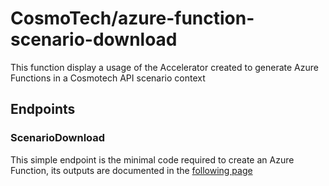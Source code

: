 # CosmoTech/azure-function-scenario-download

This function display a usage of the Accelerator created to generate Azure Functions in a Cosmotech API scenario context

## Endpoints

### ScenarioDownload

This simple endpoint is the minimal code required to create an Azure Function, its outputs are documented in the [following page](function_output.md)
